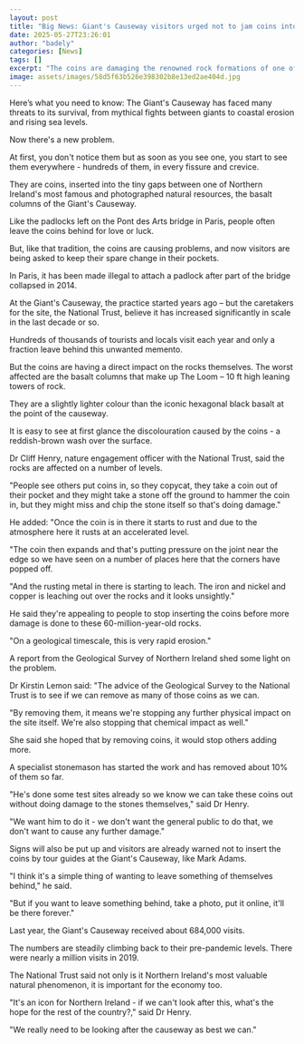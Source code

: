```yaml
---
layout: post
title: "Big News: Giant's Causeway visitors urged not to jam coins into iconic rocks"
date: 2025-05-27T23:26:01
author: "badely"
categories: [News]
tags: []
excerpt: "The coins are damaging the renowned rock formations of one of Northern Ireland's most famous sites."
image: assets/images/58d5f63b526e398302b8e13ed2ae404d.jpg
---
```


Here’s what you need to know: The Giant's Causeway has faced many threats to its survival, from mythical fights between giants to coastal erosion and rising sea levels. 

Now there's a new problem.

At first, you don't notice them but as soon as you see one, you start to see them everywhere - hundreds of them, in every fissure and crevice.

They are coins, inserted into the tiny gaps between one of Northern Ireland's most famous and photographed natural resources, the basalt columns of the Giant's Causeway.

Like the padlocks left on the Pont des Arts bridge in Paris, people often leave the coins behind for love or luck.

But, like that tradition, the coins are causing problems, and now visitors are being asked to keep their spare change in their pockets.

In Paris, it has been made illegal to attach a padlock after part of the bridge collapsed in 2014.

At the Giant's Causeway, the practice started years ago – but the caretakers for the site, the National Trust, believe it has increased significantly in scale in the last decade or so.

Hundreds of thousands of tourists and locals visit each year and only a fraction leave behind this unwanted memento.

But the coins are having a direct impact on the rocks themselves. The worst affected are the basalt columns that make up The Loom – 10 ft high leaning towers of rock.

They are a slightly lighter colour than the iconic hexagonal black basalt at the point of the causeway.

It is easy to see at first glance the discolouration caused by the coins - a reddish-brown wash over the surface.

Dr Cliff Henry, nature engagement officer with the National Trust, said the rocks are affected on a number of levels.

"People see others put coins in, so they copycat, they take a coin out of their pocket and they might take a stone off the ground to hammer the coin in, but they might miss and chip the stone itself so that's doing damage."

He added: "Once the coin is in there it starts to rust and due to the atmosphere here it rusts at an accelerated level. 

"The coin then expands and that's putting pressure on the joint near the edge so we have seen on a number of places here that the corners have popped off.

"And the rusting metal in there is starting to leach. The iron and nickel and copper is leaching out over the rocks and it looks unsightly."

He said they're appealing to people to stop inserting the coins before more damage is done to these 60-million-year-old rocks.

"On a geological timescale, this is very rapid erosion."

A report from the Geological Survey of Northern Ireland shed some light on the problem.

Dr Kirstin Lemon said: "The advice of the Geological Survey to the National Trust is to see if we can remove as many of those coins as we can.

"By removing them, it means we're stopping any further physical impact on the site itself. We're also stopping that chemical impact as well."

She said she hoped that by removing coins, it would stop others adding more.

A specialist stonemason has started the work and has removed about 10% of them so far.

"He's done some test sites already so we know we can take these coins out without doing damage to the stones themselves," said Dr Henry.

"We want him to do it - we don't want the general public to do that, we don't want to cause any further damage."

Signs will also be put up and visitors are already warned not to insert the coins by tour guides at the Giant's Causeway, like Mark Adams.

"I think it's a simple thing of wanting to leave something of themselves behind," he said.

"But if you want to leave something behind, take a photo, put it online, it'll be there forever."

Last year, the Giant's Causeway received about 684,000 visits. 

The numbers are steadily climbing back to their pre-pandemic levels. There were nearly a million visits in 2019. 

The National Trust said not only is it Northern Ireland's most valuable natural phenomenon, it is important for the economy too.

"It's an icon for Northern Ireland - if we can't look after this, what's the hope for the rest of the country?," said Dr Henry.

"We really need to be looking after the causeway as best we can."


